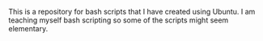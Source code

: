 This is a repository for bash scripts that I have created using Ubuntu. I am teaching myself bash scripting so some of the scripts might seem elementary.
